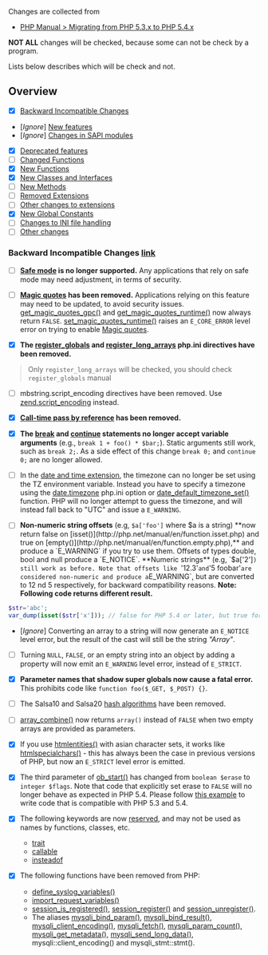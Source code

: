 Changes are collected from
- [PHP Manual > Migrating from PHP 5.3.x to PHP 5.4.x](http://php.net/manual/en/migration54.php)

**NOT ALL** changes will be checked, because some can not be check by a program.

Lists below describes which will be check and not.

## Overview
- [x] [Backward Incompatible Changes](http://php.net/manual/en/migration54.incompatible.php)
- [*Ignore*] [New features](http://php.net/manual/en/migration54.new-features.php)
- [*Ignore*] [Changes in SAPI modules](http://php.net/manual/en/migration54.sapi.php)
- [x] [Deprecated features](http://php.net/manual/en/migration54.deprecated.php)
- [ ] [Changed Functions](http://php.net/manual/en/migration54.parameters.php)
- [x] [New Functions](http://php.net/manual/en/migration54.functions.php)
- [x] [New Classes and Interfaces](http://php.net/manual/en/migration54.classes.php)
- [ ] [New Methods](http://php.net/manual/en/migration54.methods.php)
- [ ] [Removed Extensions](http://php.net/manual/en/migration54.removed-extensions.php)
- [ ] [Other changes to extensions](http://php.net/manual/en/migration54.extensions-other.php)
- [x] [New Global Constants](http://php.net/manual/en/migration54.global-constants.php)
- [ ] [Changes to INI file handling](http://php.net/manual/en/migration54.ini.php)
- [ ] [Other changes](http://php.net/manual/en/migration54.other.php)

### Backward Incompatible Changes [link](http://php.net/manual/en/migration53.incompatible.php)
- [ ] **[Safe mode](http://php.net/manual/en/features.safe-mode.php) is no longer supported.**
Any applications that rely on safe mode may need adjustment, in terms of security.

- [ ] **[Magic quotes](http://php.net/manual/en/security.magicquotes.php) has been removed.**
Applications relying on this feature may need to be updated, to avoid security issues. [get_magic_quotes_gpc()](http://php.net/manual/en/function.get-magic-quotes-gpc.php) and [get_magic_quotes_runtime()](http://php.net/manual/en/function.get-magic-quotes-runtime.php) now always return `FALSE`. [set_magic_quotes_runtime()](http://php.net/manual/en/function.set-magic-quotes-runtime.php) raises an `E_CORE_ERROR` level error on trying to enable [Magic quotes](http://php.net/manual/en/security.magicquotes.php).

- [x] **The [register_globals](http://php.net/manual/en/ini.core.php#ini.register-globals) and [register_long_arrays](http://php.net/manual/en/ini.core.php#ini.register-long-arrays) php.ini directives have been removed.**
> Only `register_long_arrays` will be checked, you should check `register_globals` manual

- [ ] mbstring.script_encoding directives have been removed.
Use [zend.script_encoding](http://php.net/manual/en/ini.core.php#ini.zend.script-encoding) instead.

- [x] **[Call-time pass by reference](http://php.net/manual/en/language.references.pass.php) has been removed.**

- [x] **The [break](http://php.net/manual/en/control-structures.break.php) and [continue](http://php.net/manual/en/control-structures.continue.php) statements no longer accept variable arguments** (e.g., `break 1 + foo() * $bar;`).
Static arguments still work, such as `break 2;`. As a side effect of this change `break 0;` and `continue 0;` are no longer allowed.

- [ ] In the [date and time extension](http://php.net/manual/en/book.datetime.php), the timezone can no longer be set using the TZ environment variable.
Instead you have to specify a timezone using the [date.timezone](http://php.net/manual/en/datetime.configuration.php#ini.date.timezone) php.ini option or [date_default_timezone_set()](http://php.net/manual/en/function.date-default-timezone-set.php) function. PHP will no longer attempt to guess the timezone, and will instead fall back to "UTC" and issue a `E_WARNING`.

- [ ] **Non-numeric string offsets** (e.g, `$a['foo']` where $a is a string) **now return false on [isset()](http://php.net/manual/en/function.isset.php) and true on [empty()](http://php.net/manual/en/function.empty.php),** and produce a `E_WARNING` if you try to use them.
Offsets of types double, bool and null produce a `E_NOTICE`.
**Numeric strings** (e.g, `$a['2']`) still work as before. Note that offsets like `'12.3'` and `'5 foobar'` are considered non-numeric and produce a `E_WARNING`, but are converted to 12 nd 5 respectively, for backward compatibility reasons.
**Note: Following code returns different result.**
```php
$str='abc';
var_dump(isset($str['x'])); // false for PHP 5.4 or later, but true for 5.3 or less
```

- [*Ignore*] Converting an array to a string will now generate an `E_NOTICE` level error, but the result of the cast will still be the string *"Array"*.

- [ ] Turning `NULL`, `FALSE`, or an empty string into an object by adding a property will now emit an `E_WARNING` level error, instead of `E_STRICT`.

- [x] **Parameter names that shadow super globals now cause a fatal error.**
This prohibits code like `function foo($_GET, $_POST) {}`.

- [ ] The Salsa10 and Salsa20 [hash algorithms](http://php.net/manual/en/book.hash.php) have been removed.

- [ ] [array_combine()](http://php.net/manual/en/function.array-combine.php) now returns `array()` instead of `FALSE` when two empty arrays are provided as parameters.

- [x] If you use [htmlentities()](http://php.net/manual/en/function.htmlentities.php) with asian character sets, it works like [htmlspecialchars()](http://php.net/manual/en/function.htmlspecialchars.php) - this has always been the case in previous versions of PHP, but now an `E_STRICT` level error is emitted.

- [x] The third parameter of [ob_start()](http://php.net/manual/en/function.ob-start.php) has changed from `boolean $erase` to `integer $flags`.
Note that code that explicitly set erase to `FALSE` will no longer behave as expected in PHP 5.4.
Please follow [this example](http://php.net/manual/en/function.ob-start.php#function.ob-start.flags-bc) to write code that is compatible with PHP 5.3 and 5.4.

- [x] The following keywords are now [reserved](http://php.net/manual/en/reserved.php), and may not be used as names by functions, classes, etc.
    - [trait](http://php.net/manual/en/language.oop5.traits.php)
    - [callable](http://php.net/manual/en/language.types.callable.php)
    - [insteadof](http://php.net/manual/en/language.oop5.traits.php)

- [x] The following functions have been removed from PHP:
    - [define_syslog_variables()](http://php.net/manual/en/function.define-syslog-variables.php)
    - [import_request_variables()](http://php.net/manual/en/function.import-request-variables.php)
    - [session_is_registered()](http://php.net/manual/en/function.session-is-registered.php), [session_register()](http://php.net/manual/en/function.session-register.php) and [session_unregister()](http://php.net/manual/en/function.session-unregister.php).
    - The aliases [mysqli_bind_param()](http://php.net/manual/en/function.mysqli-bind-param.php), [mysqli_bind_result()](http://php.net/manual/en/function.mysqli-bind-result.php), [mysqli_client_encoding()](http://php.net/manual/en/function.mysqli-client-encoding.php), [mysqli_fetch()](http://php.net/manual/en/function.mysqli-fetch.php), [mysqli_param_count()](http://php.net/manual/en/function.mysqli-param-count.php), [mysqli_get_metadata()](http://php.net/manual/en/function.mysqli-get-metadata.php), [mysqli_send_long_data()](http://php.net/manual/en/function.mysqli-send-long-data.php), mysqli::client_encoding() and mysqli_stmt::stmt().
